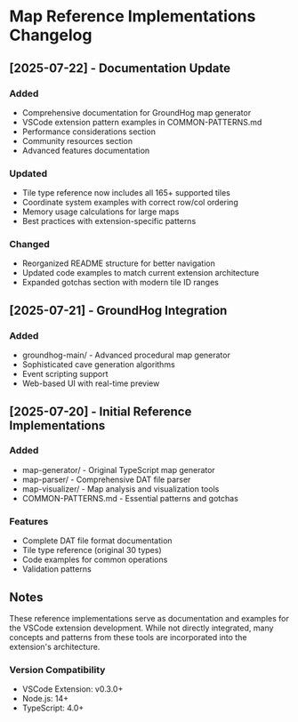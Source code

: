# Map Reference Implementations Changelog

## [2025-07-22] - Documentation Update

### Added
- Comprehensive documentation for GroundHog map generator
- VSCode extension pattern examples in COMMON-PATTERNS.md
- Performance considerations section
- Community resources section
- Advanced features documentation

### Updated
- Tile type reference now includes all 165+ supported tiles
- Coordinate system examples with correct row/col ordering
- Memory usage calculations for large maps
- Best practices with extension-specific patterns

### Changed
- Reorganized README structure for better navigation
- Updated code examples to match current extension architecture
- Expanded gotchas section with modern tile ID ranges

## [2025-07-21] - GroundHog Integration

### Added
- groundhog-main/ - Advanced procedural map generator
- Sophisticated cave generation algorithms
- Event scripting support
- Web-based UI with real-time preview

## [2025-07-20] - Initial Reference Implementations

### Added
- map-generator/ - Original TypeScript map generator
- map-parser/ - Comprehensive DAT file parser
- map-visualizer/ - Map analysis and visualization tools
- COMMON-PATTERNS.md - Essential patterns and gotchas

### Features
- Complete DAT file format documentation
- Tile type reference (original 30 types)
- Code examples for common operations
- Validation patterns

## Notes

These reference implementations serve as documentation and examples for the VSCode extension development. While not directly integrated, many concepts and patterns from these tools are incorporated into the extension's architecture.

### Version Compatibility
- VSCode Extension: v0.3.0+
- Node.js: 14+
- TypeScript: 4.0+